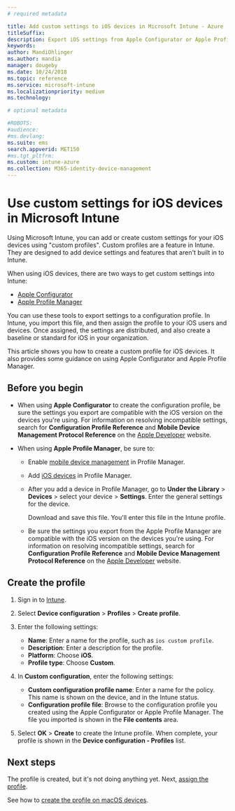 ```yaml
---
# required metadata

title: Add custom settings to iOS devices in Microsoft Intune - Azure | Microsoft Docs
titleSuffix:
description: Export iOS settings from Apple Configurator or Apple Profile Manager tools, and then import these settings into Microsoft Intune. These settings can create, use, and contorol custom settings and features on iOS devices. This custom profile can then be assigned or distributed to iOS devices in your organization to create a baseline or standard.
keywords:
author: MandiOhlinger
ms.author: mandia
manager: dougeby
ms.date: 10/24/2018
ms.topic: reference
ms.service: microsoft-intune
ms.localizationpriority: medium
ms.technology:

# optional metadata

#ROBOTS:
#audience:
#ms.devlang:
ms.suite: ems
search.appverid: MET150
#ms.tgt_pltfrm:
ms.custom: intune-azure
ms.collection: M365-identity-device-management
---
```


# Use custom settings for iOS devices in Microsoft Intune

Using Microsoft Intune, you can add or create custom settings for your iOS devices using "custom profiles". Custom profiles are a feature in Intune. They are designed to add device settings and features that aren't built in to Intune.

When using iOS devices, there are two ways to get custom settings into Intune:

- [Apple Configurator](https://itunes.apple.com/app/apple-configurator-2/id1037126344?mt=12)
- [Apple Profile Manager](https://support.apple.com/profile-manager)

You can use these tools to export settings to a configuration profile. In Intune, you import this file, and then assign the profile to your iOS users and devices. Once assigned, the settings are distributed, and also create a baseline or standard for iOS in your organization.

This article shows you how to create a custom profile for iOS devices. It also provides some guidance on using Apple Configurator and Apple Profile Manager.

## Before you begin

- When using **Apple Configurator** to create the configuration profile, be sure the settings you export are compatible with the iOS version on the devices you're using. For information on resolving incompatible settings, search for **Configuration Profile Reference** and **Mobile Device Management Protocol Reference** on the [Apple Developer](https://developer.apple.com/) website.

- When using **Apple Profile Manager**, be sure to:

  - Enable [mobile device management](https://help.apple.com/serverapp/mac/5.7/#/apd05B9B761-D390-4A75-9251-E9AD29A61D0C) in Profile Manager.
  - Add [iOS devices](https://help.apple.com/profilemanager/mac/5.7/#/pm9onzap1984) in Profile Manager.
  - After you add a device in Profile Manager, go to **Under the Library** > **Devices** > select your device > **Settings**. Enter the general settings for the device.

    Download and save this file. You'll enter this file in the Intune profile.

  - Be sure the settings you export from the Apple Profile Manager are compatible with the iOS version on the devices you're using. For information on resolving incompatible settings, search for **Configuration Profile Reference** and **Mobile Device Management Protocol Reference** on the [Apple Developer](https://developer.apple.com/) website.

## Create the profile

1. Sign in to [Intune](https://go.microsoft.com/fwlink/?linkid=2090973).
2. Select **Device configuration** > **Profiles** > **Create profile**.
3. Enter the following settings:

    - **Name**: Enter a name for the profile, such as `ios custom profile`.
    - **Description**: Enter a description for the profile.
    - **Platform**: Choose **iOS**.
	- **Profile type**: Choose **Custom**.

4. In **Custom configuration**, enter the following settings:

    - **Custom configuration profile name**: Enter a name for the policy. This name is shown on the device, and in the Intune status.
    - **Configuration profile file**: Browse to the configuration profile you created using the Apple Configurator or Apple Profile Manager. The file you imported is shown in the **File contents** area.

5. Select **OK** > **Create** to create the Intune profile. When complete, your profile is shown in the **Device configuration - Profiles** list.

## Next steps

The profile is created, but it's not doing anything yet. Next, [assign the profile](device-profile-assign.md).

See how to [create the profile on macOS devices](custom-settings-macos.md). 

